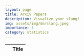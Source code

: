 ```yaml
---
layout: page
title: Arxiv Papers
description: Visualize your slang!
img: assets/img/dm/slang.jpeg
importance: 3
category: statistics
---
```


<table
  data-click-to-select="true"
  data-height="460"
  data-pagination="true"
  data-search="true"
  data-toggle="table"
  data-url="{{ '/papers/papers.json' | relative_url }}"
>
  <thead>
    <tr>
      <th data-checkbox="false"></th>
      <th data-field="title" data-halign="left" data-align="center" data-sortable="true">Title</th>
    </tr>
  </thead>
</table>
